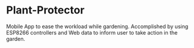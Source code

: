 # Plant-Protector
Mobile App to ease the workload while gardening. Accomplished by using ESP8266 controllers and Web data to inform user to take action in the garden.
